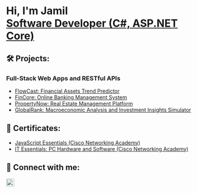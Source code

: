 <h1>Hi, I'm Jamil <br/><a href="https://github.com/Jam1ll">Software Developer (C#, ASP.NET Core)</a>

<h2>🛠️ Projects:</h2>

<h3>Full-Stack Web Apps and RESTful APIs</h3>
  
  - [FlowCast: Financial Assets Trend Predictor](https://github.com/Jam1ll/FlowCast)
  - [FinCore: Online Banking Management System](https://github.com/Jam1ll/FinCore)
  - [PropertyNow: Real Estate Management Platform](https://github.com/Jamil-20240100/RealEstateApp)
  - [GlobalRank: Macroeconomic Analysis and Investment Insights Simulator](https://github.com/Jamil-20240100/HermesBanking)

<h2>📑 Certificates:</h2>

  - [JavaScript Essentials (Cisco Networking Academy)](https://drive.google.com/file/d/1Ymsjx479kaVZd9_jI-eZcJvYLw24htXN/view?usp=sharing)
  - [IT Essentials: PC Hardware and Software (Cisco Networking Academy)](https://drive.google.com/drive/folders/1exqju6KJcMm3b8oClr-av5XrOOF3-Gn4?usp=sharing)

<h2>📱 Connect with me:</h2>

[<img align="left" alt="JoshMadakor | LinkedIn" width="22px" src="https://cdn.jsdelivr.net/npm/simple-icons@v3/icons/linkedin.svg" />][linkedin]

[linkedin]: https://linkedin.com/in/joshmadakor
